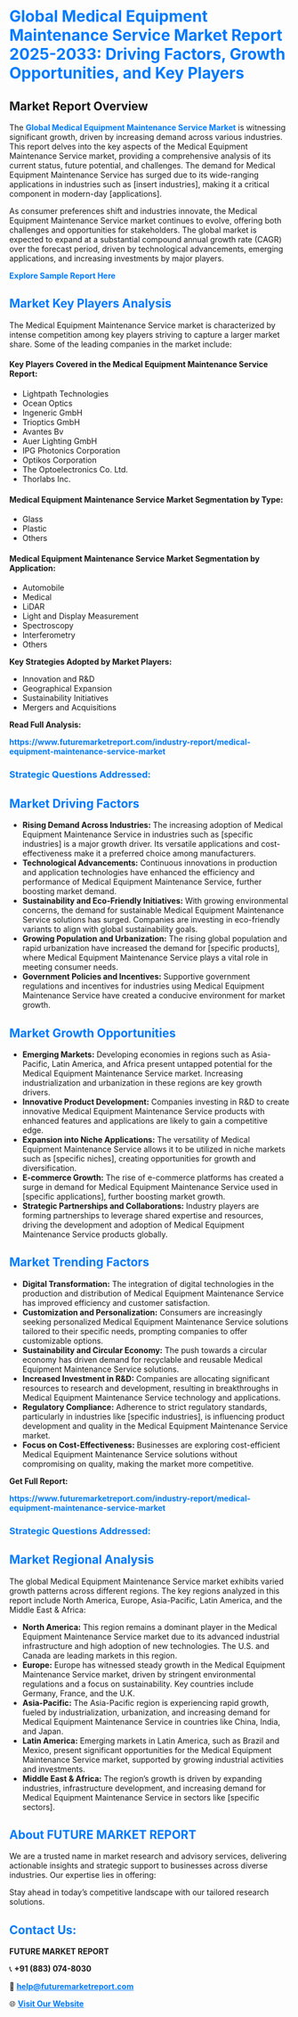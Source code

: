 <h1 style="color: #007BFF;">Global Medical Equipment Maintenance Service Market Report 2025-2033: Driving Factors, Growth Opportunities, and Key Players</h1>

<section id="overview">
<h2>Market Report Overview</h2>
<p>The <a href="https://www.futuremarketreport.com/industry-report/medical-equipment-maintenance-service-market" style="color: #007BFF; text-decoration: none;"><strong>Global Medical Equipment Maintenance Service Market</strong></a> is witnessing significant growth, driven by increasing demand across various industries. This report delves into the key aspects of the Medical Equipment Maintenance Service market, providing a comprehensive analysis of its current status, future potential, and challenges. The demand for Medical Equipment Maintenance Service has surged due to its wide-ranging applications in industries such as [insert industries], making it a critical component in modern-day [applications].</p>
<p>As consumer preferences shift and industries innovate, the Medical Equipment Maintenance Service market continues to evolve, offering both challenges and opportunities for stakeholders. The global market is expected to expand at a substantial compound annual growth rate (CAGR) over the forecast period, driven by technological advancements, emerging applications, and increasing investments by major players.</p>
</section>

<section id="overview">
<p><a href="https://www.futuremarketreport.com/request-sample/reportId=33973" style="color: #007BFF; text-decoration: none;"><strong>Explore Sample Report Here</strong></a></p>
</section>

<section id="key-players">
<h2 style="color: #007BFF;">Market Key Players Analysis</h2>
<p>The Medical Equipment Maintenance Service market is characterized by intense competition among key players striving to capture a larger market share. Some of the leading companies in the market include:</p>
<h4>Key Players Covered in the Medical Equipment Maintenance Service Report:</h4>
<ul><li>Lightpath Technologies</li><li>Ocean Optics</li><li>Ingeneric GmbH</li><li>Trioptics GmbH</li><li>Avantes Bv</li><li>Auer Lighting GmbH</li><li>IPG Photonics Corporation</li><li>Optikos Corporation</li><li>The Optoelectronics Co. Ltd.</li><li>Thorlabs Inc.</li></ul>
<h4>Medical Equipment Maintenance Service Market Segmentation by Type:</h4>
<ul><li>Glass</li><li>Plastic</li><li>Others</li></ul>

<h4>Medical Equipment Maintenance Service Market Segmentation by Application:</h4>
<ul><li>Automobile</li><li>Medical</li><li>LiDAR</li><li>Light and Display Measurement</li><li>Spectroscopy</li><li>Interferometry</li><li>Others</li></ul>
<p><strong>Key Strategies Adopted by Market Players:</strong></p>
<ul>
<li>Innovation and R&D</li>
<li>Geographical Expansion</li>
<li>Sustainability Initiatives</li>
<li>Mergers and Acquisitions</li>
</ul>
</section>

<section>
<p><strong>Read Full Analysis: </strong></p><a href="https://www.futuremarketreport.com/industry-report/medical-equipment-maintenance-service-market" style="color: #007BFF; text-decoration: none;"><strong>https://www.futuremarketreport.com/industry-report/medical-equipment-maintenance-service-market</strong></a>
<h3 style="color: #007BFF;">Strategic Questions Addressed:</h3>
</section>

<section id="driving-factors">
<h2 style="color: #007BFF;">Market Driving Factors</h2>
<ul>
<li><strong>Rising Demand Across Industries:</strong> The increasing adoption of Medical Equipment Maintenance Service in industries such as [specific industries] is a major growth driver. Its versatile applications and cost-effectiveness make it a preferred choice among manufacturers.</li>
<li><strong>Technological Advancements:</strong> Continuous innovations in production and application technologies have enhanced the efficiency and performance of Medical Equipment Maintenance Service, further boosting market demand.</li>
<li><strong>Sustainability and Eco-Friendly Initiatives:</strong> With growing environmental concerns, the demand for sustainable Medical Equipment Maintenance Service solutions has surged. Companies are investing in eco-friendly variants to align with global sustainability goals.</li>
<li><strong>Growing Population and Urbanization:</strong> The rising global population and rapid urbanization have increased the demand for [specific products], where Medical Equipment Maintenance Service plays a vital role in meeting consumer needs.</li>
<li><strong>Government Policies and Incentives:</strong> Supportive government regulations and incentives for industries using Medical Equipment Maintenance Service have created a conducive environment for market growth.</li>
</ul>
</section>

<section id="growth-opportunities">
<h2 style="color: #007BFF;">Market Growth Opportunities</h2>
<ul>
<li><strong>Emerging Markets:</strong> Developing economies in regions such as Asia-Pacific, Latin America, and Africa present untapped potential for the Medical Equipment Maintenance Service market. Increasing industrialization and urbanization in these regions are key growth drivers.</li>
<li><strong>Innovative Product Development:</strong> Companies investing in R&D to create innovative Medical Equipment Maintenance Service products with enhanced features and applications are likely to gain a competitive edge.</li>
<li><strong>Expansion into Niche Applications:</strong> The versatility of Medical Equipment Maintenance Service allows it to be utilized in niche markets such as [specific niches], creating opportunities for growth and diversification.</li>
<li><strong>E-commerce Growth:</strong> The rise of e-commerce platforms has created a surge in demand for Medical Equipment Maintenance Service used in [specific applications], further boosting market growth.</li>
<li><strong>Strategic Partnerships and Collaborations:</strong> Industry players are forming partnerships to leverage shared expertise and resources, driving the development and adoption of Medical Equipment Maintenance Service products globally.</li>
</ul>
</section>

<section id="trending-factors">
<h2 style="color: #007BFF;">Market Trending Factors</h2>
<ul>
<li><strong>Digital Transformation:</strong> The integration of digital technologies in the production and distribution of Medical Equipment Maintenance Service has improved efficiency and customer satisfaction.</li>
<li><strong>Customization and Personalization:</strong> Consumers are increasingly seeking personalized Medical Equipment Maintenance Service solutions tailored to their specific needs, prompting companies to offer customizable options.</li>
<li><strong>Sustainability and Circular Economy:</strong> The push towards a circular economy has driven demand for recyclable and reusable Medical Equipment Maintenance Service solutions.</li>
<li><strong>Increased Investment in R&D:</strong> Companies are allocating significant resources to research and development, resulting in breakthroughs in Medical Equipment Maintenance Service technology and applications.</li>
<li><strong>Regulatory Compliance:</strong> Adherence to strict regulatory standards, particularly in industries like [specific industries], is influencing product development and quality in the Medical Equipment Maintenance Service market.</li>
<li><strong>Focus on Cost-Effectiveness:</strong> Businesses are exploring cost-efficient Medical Equipment Maintenance Service solutions without compromising on quality, making the market more competitive.</li>
</ul>
</section>

<section>
<p><strong>Get Full Report: </strong></p><a href="https://www.futuremarketreport.com/industry-report/medical-equipment-maintenance-service-market" style="color: #007BFF; text-decoration: none;"><strong>https://www.futuremarketreport.com/industry-report/medical-equipment-maintenance-service-market</strong></a>
<h3 style="color: #007BFF;">Strategic Questions Addressed:</h3>
</section>


<section id="regional-analysis">
<h2 style="color: #007BFF;">Market Regional Analysis</h2>
<p>The global Medical Equipment Maintenance Service market exhibits varied growth patterns across different regions. The key regions analyzed in this report include North America, Europe, Asia-Pacific, Latin America, and the Middle East & Africa:</p>
<ul>
<li><strong>North America:</strong> This region remains a dominant player in the Medical Equipment Maintenance Service market due to its advanced industrial infrastructure and high adoption of new technologies. The U.S. and Canada are leading markets in this region.</li>
<li><strong>Europe:</strong> Europe has witnessed steady growth in the Medical Equipment Maintenance Service market, driven by stringent environmental regulations and a focus on sustainability. Key countries include Germany, France, and the U.K.</li>
<li><strong>Asia-Pacific:</strong> The Asia-Pacific region is experiencing rapid growth, fueled by industrialization, urbanization, and increasing demand for Medical Equipment Maintenance Service in countries like China, India, and Japan.</li>
<li><strong>Latin America:</strong> Emerging markets in Latin America, such as Brazil and Mexico, present significant opportunities for the Medical Equipment Maintenance Service market, supported by growing industrial activities and investments.</li>
<li><strong>Middle East & Africa:</strong> The region’s growth is driven by expanding industries, infrastructure development, and increasing demand for Medical Equipment Maintenance Service in sectors like [specific sectors].</li>
</ul>
</section>

<footer>
<h2 style="color: #007BFF;">About FUTURE MARKET REPORT</h2>
<p>We are a trusted name in market research and advisory services, delivering actionable insights and strategic support to businesses across diverse industries. Our expertise lies in offering:</p>

<p>Stay ahead in today’s competitive landscape with our tailored research solutions.</p>

<h2 style="color: #007BFF;">Contact Us:</h2>
<p><strong>FUTURE MARKET REPORT</strong></p>
<p>📞 <strong>+91 (883) 074-8030</strong></p>
<p>📧 <strong><a href="mailto:help@futuremarketreport.com" style="color: #007BFF;">help@futuremarketreport.com</a></strong></p>
<p>🌐 <strong><a href="https://www.futuremarketreport.com/" style="color: #007BFF;">Visit Our Website</a></strong></p>
</footer>